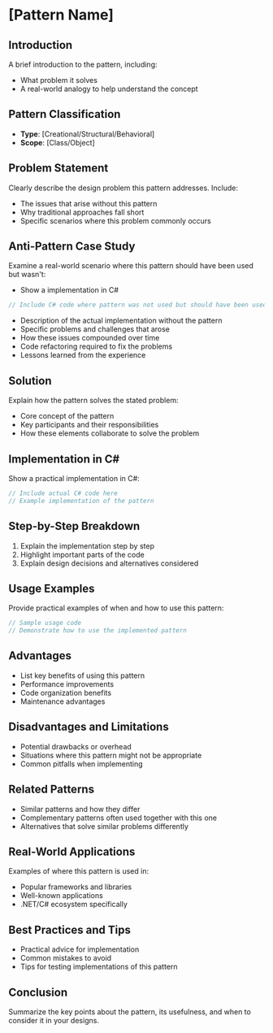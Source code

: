 # [Pattern Name]

## Introduction
A brief introduction to the pattern, including:
- What problem it solves
- A real-world analogy to help understand the concept

## Pattern Classification
- **Type**: [Creational/Structural/Behavioral]
- **Scope**: [Class/Object]

## Problem Statement
Clearly describe the design problem this pattern addresses. Include:
- The issues that arise without this pattern
- Why traditional approaches fall short
- Specific scenarios where this problem commonly occurs

## Anti-Pattern Case Study
Examine a real-world scenario where this pattern should have been used but wasn't:

- Show a implementation in C#
```csharp
// Include C# code where pattern was not used but should have been used
```
- Description of the actual implementation without the pattern
- Specific problems and challenges that arose
- How these issues compounded over time
- Code refactoring required to fix the problems
- Lessons learned from the experience

## Solution
Explain how the pattern solves the stated problem:
- Core concept of the pattern
- Key participants and their responsibilities
- How these elements collaborate to solve the problem

## Implementation in C#
Show a practical implementation in C#:

```csharp
// Include actual C# code here
// Example implementation of the pattern
```

## Step-by-Step Breakdown
1. Explain the implementation step by step
2. Highlight important parts of the code
3. Explain design decisions and alternatives considered

## Usage Examples
Provide practical examples of when and how to use this pattern:

```csharp
// Sample usage code
// Demonstrate how to use the implemented pattern
```

## Advantages
- List key benefits of using this pattern
- Performance improvements
- Code organization benefits
- Maintenance advantages

## Disadvantages and Limitations
- Potential drawbacks or overhead
- Situations where this pattern might not be appropriate
- Common pitfalls when implementing

## Related Patterns
- Similar patterns and how they differ
- Complementary patterns often used together with this one
- Alternatives that solve similar problems differently

## Real-World Applications
Examples of where this pattern is used in:
- Popular frameworks and libraries
- Well-known applications
- .NET/C# ecosystem specifically

## Best Practices and Tips
- Practical advice for implementation
- Common mistakes to avoid
- Tips for testing implementations of this pattern

## Conclusion
Summarize the key points about the pattern, its usefulness, and when to consider it in your designs.
